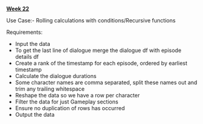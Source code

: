 [**Week 22**](https://preppindata.blogspot.com/2022/06/2022-week-22-dungeons-dragons-critical.html)

Use Case:- Rolling calculations with conditions/Recursive functions

Requirements:
- Input the data
- To get the last line of dialogue merge the dialogue df with episode details df
- Create a rank of the timestamp for each episode, ordered by earliest timestamp
- Calculate the dialogue durations
- Some character names are comma separated, split these names out and trim any trailing whitespace
- Reshape the data so we have a row per character
- Filter the data for just Gameplay sections
- Ensure no duplication of rows has occurred
- Output the data
